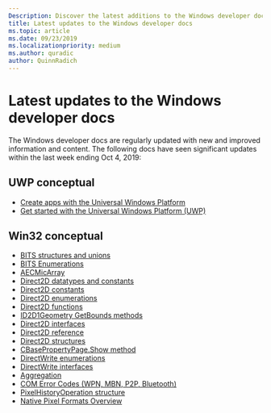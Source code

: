 ```yaml
---
Description: Discover the latest additions to the Windows developer docs.
title: Latest updates to the Windows developer docs
ms.topic: article
ms.date: 09/23/2019
ms.localizationpriority: medium
ms.author: quradic
author: QuinnRadich
---
```


# Latest updates to the Windows developer docs


The Windows developer docs are regularly updated with new and improved information and content. The following docs have seen significant updates within the last week ending Oct 4, 2019:


## UWP conceptual

<ul>
<li><a href="https://docs.microsoft.com/windows/uwp/get-started/create-uwp-apps">Create apps with the Universal Windows Platform</a></li>
<li><a href="https://docs.microsoft.com/windows/uwp/get-started/index">Get started with the Universal Windows Platform (UWP)</a></li></ul>
</ul>



## Win32 conceptual

<ul>
<li><a href="https://docs.microsoft.com/windows/desktop/Bits/bits-c---structures-and-unions">BITS structures and unions</a></li>
<li><a href="https://docs.microsoft.com/windows/desktop/Bits/bits-enumerations">BITS Enumerations</a></li>
<li><a href="https://docs.microsoft.com/windows/desktop/CoreAudio/aecmicarray">AECMicArray</a></li>
<li><a href="https://docs.microsoft.com/windows/desktop/Direct2D/datatypes-and-constants">Direct2D datatypes and constants</a></li>
<li><a href="https://docs.microsoft.com/windows/desktop/Direct2D/direct2d-constants">Direct2D constants</a></li>
<li><a href="https://docs.microsoft.com/windows/desktop/Direct2D/enumerations">Direct2D enumerations</a></li>
<li><a href="https://docs.microsoft.com/windows/desktop/Direct2D/functions">Direct2D functions</a></li>
<li><a href="https://docs.microsoft.com/windows/desktop/Direct2D/id2d1geometry-getbounds">ID2D1Geometry GetBounds methods</a></li>
<li><a href="https://docs.microsoft.com/windows/desktop/Direct2D/interfaces">Direct2D interfaces</a></li>
<li><a href="https://docs.microsoft.com/windows/desktop/Direct2D/reference">Direct2D reference</a></li>
<li><a href="https://docs.microsoft.com/windows/desktop/Direct2D/structures">Direct2D structures</a></li>
<li><a href="https://docs.microsoft.com/windows/desktop/DirectShow/cbasepropertypage-show">CBasePropertyPage.Show method</a></li>
<li><a href="https://docs.microsoft.com/windows/desktop/DirectWrite/enumerations">DirectWrite enumerations</a></li>
<li><a href="https://docs.microsoft.com/windows/desktop/DirectWrite/interfaces">DirectWrite interfaces</a></li>
<li><a href="https://docs.microsoft.com/windows/desktop/com/aggregation">Aggregation</a></li>
<li><a href="https://docs.microsoft.com/windows/desktop/com/com-error-codes-9">COM Error Codes (WPN, MBN, P2P, Bluetooth)</a></li>
<li><a href="https://docs.microsoft.com/windows/desktop/direct3dtools/pixelhistoryoperation">PixelHistoryOperation structure</a></li>
<li><a href="https://docs.microsoft.com/windows/desktop/wic/-wic-codec-native-pixel-formats">Native Pixel Formats Overview</a></li></ul>
</ul>

